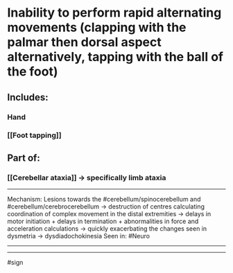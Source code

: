 # Inability to perform rapid alternating movements (clapping with the palmar then dorsal aspect alternatively, tapping with the ball of the foot)
## Includes:
### Hand
### [[Foot tapping]]
## Part of:
### [[Cerebellar ataxia]] -> specifically limb ataxia


---
Mechanism: Lesions towards the #cerebellum/spinocerebellum and #cerebellum/cerebrocerebellum  → destruction of centres calculating coordination of complex movement in the distal extremities → delays in motor initiation + delays in termination + abnormalities in force and acceleration calculations → quickly exacerbating the changes seen in dysmetria → dysdiadochokinesia
Seen in: #Neuro 

---


---
#sign 